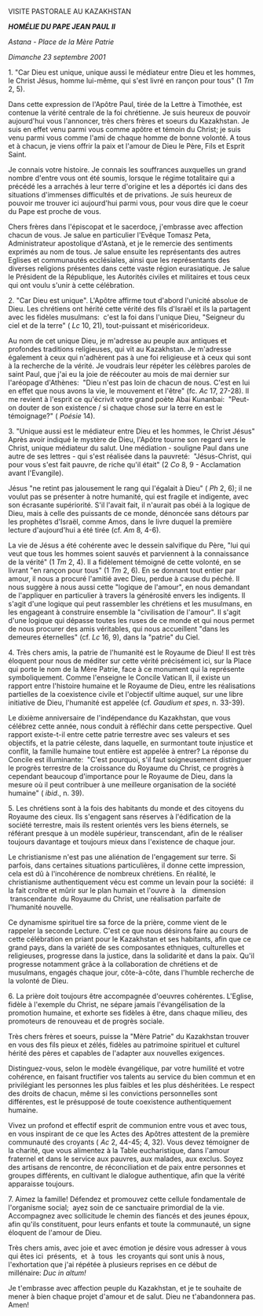 VISITE PASTORALE AU KAZAKHSTAN

***HOMÉLIE DU PAPE JEAN PAUL II***

*Astana - Place de la Mère Patrie*

*Dimanche 23 septembre 2001*

1. "Car Dieu est unique, unique aussi le médiateur entre Dieu et les hommes, le Christ Jésus, homme lui-même, qui s'est livré en rançon pour tous" (1 *Tm* 2, 5).

Dans cette expression de l'Apôtre Paul, tirée de la Lettre à Timothée, est contenue la vérité centrale de la foi chrétienne. Je suis heureux de pouvoir aujourd'hui vous l'annoncer, très chers frères et soeurs du Kazakhstan. Je suis en effet venu parmi vous comme apôtre et témoin du Christ; je suis venu parmi vous comme l'ami de chaque homme de bonne volonté. A tous et à chacun, je viens offrir la paix et l'amour de Dieu le Père, Fils et Esprit Saint.

Je connais votre histoire. Je connais les souffrances auxquelles un grand nombre d'entre vous ont été soumis, lorsque le régime totalitaire qui a précédé les a arrachés à leur terre d'origine et les a déportés ici dans des situations d'immenses difficultés et de privations. Je suis heureux de pouvoir me trouver ici aujourd'hui parmi vous, pour vous dire que le coeur du Pape est proche de vous.

Chers frères dans l'épiscopat et le sacerdoce, j'embrasse avec affection chacun de vous. Je salue en particulier l'Evêque Tomasz Peta, Administrateur apostolique d'Astanà, et je le remercie des sentiments exprimés au nom de tous. Je salue ensuite les représentants des autres Eglises et communautés ecclésiales, ainsi que les représentants des diverses religions présentes dans cette vaste région eurasiatique. Je salue le Président de la République, les Autorités civiles et militaires et tous ceux qui ont voulu s'unir à cette célébration.

2. "Car Dieu est unique". L'Apôtre affirme tout d'abord l'unicité absolue de Dieu. Les chrétiens ont hérité cette vérité des fils d'Israël et ils la partagent avec les fidèles musulmans:  c'est la foi dans l'unique Dieu, "Seigneur du ciel et de la terre" ( *Lc* 10, 21), tout-puissant et miséricorideux.

Au nom de cet unique Dieu, je m'adresse au peuple aux antiques et profondes traditions religieuses, qui vit au Kazakhstan. Je m'adresse également à ceux qui n'adhèrent pas à une foi religieuse et à ceux qui sont à la recherche de la vérité. Je voudrais leur répéter les célèbres paroles de saint Paul, que j'ai eu la joie de réécouter au mois de mai dernier sur l'aréopage d'Athènes:  "Dieu n'est pas loin de chacun de nous. C'est en lui en effet que nous avons la vie, le mouvement et l'être" (fc. *Ac* 17, 27-28). Il me revient à l'esprit ce qu'écrivit votre grand poète Abai Kunanbai:  "Peut-on douter de son existence / si chaque chose sur la terre en est le témoignage?" ( *Poésie* 14).

3. "Unique aussi est le médiateur entre Dieu et les hommes, le Christ Jésus" Après avoir indiqué le mystère de Dieu, l'Apôtre tourne son regard vers le Christ, unique médiateur du salut. Une médiation - souligne Paul dans une autre de ses lettres - qui s'est réalisée dans la pauvreté:  "Jésus-Christ, qui pour vous s'est fait pauvre, de riche qu'il était" (2 *Co* 8, 9 - Acclamation avant l'Evangile).

Jésus "ne retint pas jalousement le rang qui l'égalait à Dieu" ( *Ph* 2, 6); il ne voulut pas se présenter à notre humanité, qui est fragile et indigente, avec son écrasante supériorité. S'il l'avait fait, il n'aurait pas obéi à la logique de Dieu, mais à celle des puissants de ce monde, dénoncée sans détours par les prophètes d'Israël, comme Amos, dans le livre duquel la première lecture d'aujourd'hui a été tirée (cf. *Am* 8, 4-6).

La vie de Jésus a été cohérente avec le dessein salvifique du Père, "lui qui veut que tous les hommes soient sauvés et parviennent à la connaissance de la vérité" (1 *Tm* 2, 4). Il a fidèlement témoigné de cette volonté, en se livrant "en rançon pour tous" (1 *Tm* 2, 6). En se donnant tout entier par amour, il nous a procuré l'amitié avec Dieu, perdue à cause du péché. Il nous suggère à nous aussi cette "logique de l'amour", en nous demandant de l'appliquer en particulier à travers la générosité envers les indigents. Il s'agit d'une logique qui peut rassembler les chrétiens et les musulmans, en les engageant à construire ensemble la "civilisation de l'amour". Il s'agit d'une logique qui dépasse toutes les ruses de ce monde et qui nous permet de nous procurer des amis véritables, qui nous accueillent "dans les demeures éternelles" (cf. *Lc* 16, 9), dans la "patrie" du Ciel.

4. Très chers amis, la patrie de l'humanité est le Royaume de Dieu! Il est très éloquent pour nous de méditer sur cette vérité précisément ici, sur la Place qui porte le nom de la Mère Patrie, face à ce monument qui la représente symboliquement. Comme l'enseigne le Concile Vatican II, il existe un rapport entre l'histoire humaine et le Royaume de Dieu, entre les réalisations partielles de la coexistence civile et l'objectif ultime auquel, sur une libre initiative de Dieu, l'humanité est appelée (cf. *Gaudium et spes*, n. 33-39).

Le dixième anniversaire de l'indépendance du Kazakhstan, que vous célébrez cette année, nous conduit à réfléchir dans cette perspective. Quel rapport existe-t-il entre cette patrie terrestre avec ses valeurs et ses objectifs, et la patrie céleste, dans laquelle, en surmontant toute injustice et conflit, la famille humaine tout entière est appelée à entrer? La réponse du Concile est illuminante:  "C'est pourquoi, s'il faut soigneusement distinguer le progrès terrestre de la croissance du Royaume du Christ, ce progrès à cependant beaucoup d'importance pour le Royaume de Dieu, dans la mesure où il peut contribuer à une meilleure organisation de la société humaine" ( *ibid*., n. 39).

5. Les chrétiens sont à la fois des habitants du monde et des citoyens du Royaume des cieux. Ils s'engagent sans réserves à l'édification de la société terrestre, mais ils restent orientés vers les biens éternels, se référant presque à un modèle supérieur, transcendant, afin de le réaliser toujours davantage et toujours mieux dans l'existence de chaque jour.

Le christianisme n'est pas une aliénation de l'engagement sur terre. Si parfois, dans certaines situations particulières, il donne cette impression, cela est dû à l'incohérence de nombreux chrétiens. En réalité, le christianisme authentiquement vécu est comme un levain pour la société:  il la fait croître et mûrir sur le plan humain et l'ouvre à   la   dimension  transcendante  du Royaume du Christ, une réalisation parfaite de l'humanité nouvelle.

Ce dynamisme spirituel tire sa force de la prière, comme vient de le rappeler la seconde Lecture. C'est ce que nous désirons faire au cours de cette célébration en priant pour le Kazakhstan et ses habitants, afin que ce grand pays, dans la variété de ses composantes ethniques, culturelles et religieuses, progresse dans la justice, dans la solidarité et dans la paix. Qu'il progresse notamment grâce à la collaboration de chrétiens et de musulmans, engagés chaque jour, côte-à-côte, dans l'humble recherche de la volonté de Dieu.

6. La prière doit toujours être accompagnée d'oeuvres cohérentes. L'Eglise, fidèle à l'exemple du Christ, ne sépare jamais l'évangélisation de la promotion humaine, et exhorte ses fidèles à être, dans chaque milieu, des promoteurs de renouveau et de progrès sociale.

Très chers frères et soeurs, puisse la "Mère Patrie" du Kazakhstan trouver en vous des fils pieux et zélés, fidèles au patrimoine spirituel et culturel hérité des pères et capables de l'adapter aux nouvelles exigences.

Distinguez-vous, selon le modèle évangélique, par votre humilité et votre cohérence, en faisant fructifier vos talents au service du bien commun et en privilégiant les personnes les plus faibles et les plus déshéritées. Le respect des droits de chacun, même si les convictions personnelles sont différentes, est le présupposé de toute coexistence authentiquement humaine.

Vivez un profond et effectif esprit de communion entre vous et avec tous, en vous inspirant de ce que les Actes des Apôtres attestent de la première communauté des croyants ( *Ac* 2, 44-45; 4, 32). Vous devez témoigner de la charité, que vous alimentez à la Table eucharistique, dans l'amour fraternel et dans le service aux pauvres, aux malades, aux exclus. Soyez des artisans de rencontre, de réconciliation et de paix entre personnes et groupes différents, en cultivant le dialogue authentique, afin que la vérité apparaisse toujours.

7. Aimez la famille! Défendez et promouvez cette cellule fondamentale de l'organisme social;  ayez soin de ce sanctuaire primordial de la vie. Accompagnez avec sollicitude le chemin des fiancés et des jeunes époux, afin qu'ils constituent, pour leurs enfants et toute la communauté, un signe éloquent de l'amour de Dieu.

Très chers amis, avec joie et avec émotion je désire vous adresser à vous qui êtes ici  présents,  et  à  tous  les croyants qui sont unis à nous, l'exhortation que j'ai répétée à plusieurs reprises en ce début de millénaire: *Duc in altum!*

Je t'embrasse avec affection peuple du Kazakhstan, et je te souhaite de mener à bien chaque projet d'amour et de salut. Dieu ne t'abandonnera pas. Amen!